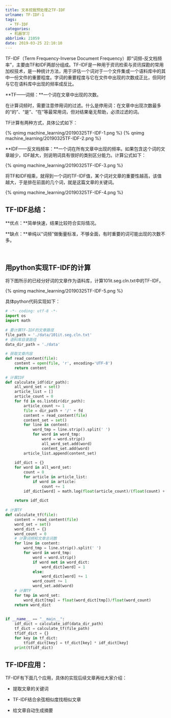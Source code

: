 ```yaml
---
title: 文本挖掘预处理之TF-IDF
urlname: TF-IDF-1
tags:
  - TF-IDF
categories:
  - 机器学习
abbrlink: 21059
date: 2019-03-25 22:10:10
---
```


TF-IDF（Term Frequency-Inverse Document Frequency）即“词频-反文档频率”，主要由TF和IDF两部分组成。TF-IDF是一种用于资讯检索与资讯探勘的常用加权技术，是一种统计方法，用于评估一个词对于一个文件集或一个语料库中的其中一份文件的重要程度。字词的重要程度与它在文件中出现的次数成正比，但同时与它在语料库中出现的频率成反比。


**TF——词频：**一个词在文章中出现的次数。

在计算词频时，需要注意停用词的过滤。什么是停用词：在文章中出现次数最多的“的”、“是”、“在”等最常用词，但对结果毫无帮助，必须过滤的词。

TF计算有两种方式，具体公式如下：
<!-- ![Alt](/images/articles/2019/20190325TF-IDF-1.png#pic_center) -->
<!-- ![Alt](/images/articles/2019/20190325TF-IDF-2.png#pic_center) -->
{% qnimg machine_learning/20190325TF-IDF-1.png %}
{% qnimg machine_learning/20190325TF-IDF-2.png %}

**IDF——反文档频率：**一个词在所有文章中出现的频率。如果包含这个词的文章越少，IDF越大，则说明词具有很好的类别区分能力。计算公式如下：
<!-- ![Alt](/images/articles/2019/20190325TF-IDF-3.png#pic_center) -->
{% qnimg machine_learning/20190325TF-IDF-3.png %}

将TF和IDF相乘，就得到一个词的TF-IDF值，某个词对文章的重要性越高，该值越大，于是排在前面的几个词，就是这篇文章的关键词。
<!-- ![Alt](/images/articles/2019/20190325TF-IDF-4.png#pic_center) -->
{% qnimg machine_learning/20190325TF-IDF-4.png %}

## TF-IDF总结：

**优点：**简单快速，结果比较符合实际情况。

**缺点：**单纯以“词频”做衡量标准，不够全面，有时重要的词可能出现的次数不多。

 

## 用python实现TF-IDF的计算
将下图所示的已经分好词的文章作为语料库，计算101it.seg.cln.txt中的TF-IDF。
<!-- ![Alt](/images/articles/2019/20190325TF-IDF-5.png#pic_center) -->
{% qnimg machine_learning/20190325TF-IDF-5.png %}

具体python代码实现如下：

``` python
# -*- coding: utf-8 -*-
import os
import math
 
# 要计算TF-IDF的文章路径
file_path = './data/101it.seg.cln.txt'
# 语料库目录路径
data_dir_path = './data'
 
# 获取文章内容
def read_content(file):
    content = open(file, 'r', encoding='UTF-8')
    return content
 
# 计算IDF
def calculate_idf(dir_path):
    all_word_set = set()
    article_list = []
    article_count = 0
    for fd in os.listdir(dir_path):
        article_count += 1
        file = dir_path + '/' + fd
        content = read_content(file)
        content_set = set()
        for line in content:
            word_tmp = line.strip().split(' ')
            for word in word_tmp:
                word = word.strip()
                all_word_set.add(word)
                content_set.add(word)
        article_list.append(content_set)
 
    idf_dict = {}
    for word in all_word_set:
        count = 0
        for article in article_list:
            if word in article:
                count += 1
        idf_dict[word] = math.log(float(article_count)/(float(count) + 1.0))
 
    return idf_dict
 
# 计算TF
def calculate_tf(file):
    content = read_content(file)
    word_set = set()
    word_dict = {}
    word_count = 0
    # 计算词频和文章总词数
    for line in content:
        word_tmp = line.strip().split(' ')
        for word in word_tmp:
            word = word.strip()
            if word not in word_dict:
                word_dict[word] = 1
            else:
                word_dict[word] += 1
            word_count += 1
            word_set.add(word)
    # 计算TF
    for tmp in word_set:
        word_dict[tmp] = float(word_dict[tmp])/float(word_count)
    return word_dict
 
 
if __name__ == "__main__":
    idf_dict = calculate_idf(data_dir_path)
    tf_dict = calculate_tf(file_path)
    tfidf_dict = {}
    for key in tf_dict:
        tfidf_dict[key] = tf_dict[key] * idf_dict[key]
    print(tfidf_dict)
```

## TF-IDF应用：
TF-IDF有下面几个应用，具体的实现后续文章再给大家介绍：

* 提取文章的关键词

* TF-IDF结合余弦相似度找相似文章

* 给文章自动生成摘要